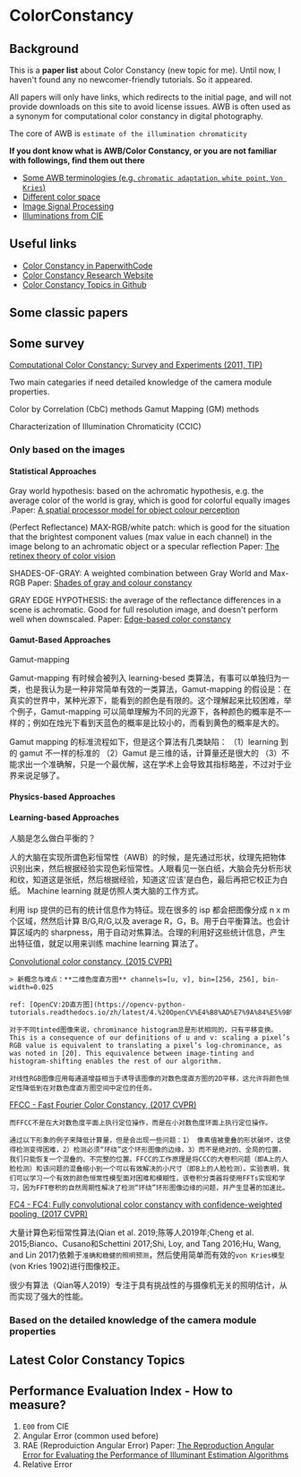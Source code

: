 # ColorConstancy

## Background

This is a **paper list** about Color Constancy (new topic for me). Until now, I haven't found any no newcomer-friendly tutorials. So it appeared.

All papers will only have links, which redirects to the initial page, and will not provide downloads on this site to avoid license issues. AWB is often used as a synonym for computational color constancy in digital photography.


The core of AWB is `estimate of the illumination chromaticity`

**If you dont know what is AWB/Color Constancy, or you are not familiar with followings, find them out there**
- [Some AWB terminologies (e.g. `chromatic adaptation`, `white point`, `Von Kries`)]()
- [Different color space]()
- [Image Signal Processing]()
- [Illuminations from CIE]()


## Useful links

- [Color Constancy in PaperwithCode](https://paperswithcode.com/task/color-constancy)
- [Color Constancy Research Website](https://colorconstancy.com/)
- [Color Constancy Topics in Github](https://github.com/topics/color-constancy)


## Some classic papers



## Some survey

[Computational Color Constancy: Survey and Experiments (2011, TIP)](https://staff.fnwi.uva.nl/th.gevers/pub/GeversTIP11.pdf)


Two main categaries if need detailed knowledge of the camera module properties.

Color by Correlation (CbC) methods
Gamut Mapping (GM) methods

Characterization of Illumination Chromaticity (CCIC)


### Only based on the images

#### Statistical Approaches

Gray world hypothesis: based on the achromatic hypothesis, e.g. the average color of the world is gray, which is good for colorful equally images .Paper: [A spatial processor model for object colour perception]()

(Perfect Reflectance) MAX-RGB/white patch: which is good for the situation that the brightest component values (max value in each channel) in the image belong to an achromatic object or a specular reflection
Paper: [The retinex theory of color vision]() 

SHADES-OF-GRAY: A weighted combination between Gray World and Max-RGB
Paper: [Shades of gray and colour constancy]()

GRAY EDGE HYPOTHESIS: the average of the reflectance differences in a scene is achromatic. Good for full resolution image, and doesn't perform well when downscaled. 
Paper: [Edge-based color constancy]()

#### Gamut-Based Approaches 

Gamut-mapping

Gamut-mapping 有时候会被列入 learning-besed 类算法，有事可以单独归为一类，也是我认为是一种非常简单有效的一类算法，Gamut-mapping 的假设是：在真实的世界中，某种光源下，能看到的颜色是有限的。这个理解起来比较困难，举个例子，Gamut-mapping 可以简单理解为不同的光源下，各种颜色的概率是不一样的；例如在烛光下看到天蓝色的概率是比较小的，而看到黄色的概率是大的。

Gamut mapping 的标准流程如下，但是这个算法有几类缺陷：
（1）learning 到的 gamut 不一样的标准的
（2）Gamut 是三维的话，计算量还是很大的
（3）不能求出一个准确解，只是一个最优解，这在学术上会导致其指标略差，不过对于业界来说足够了。



#### Physics-based Approaches


#### Learning-based Approaches 

人脑是怎么做白平衡的？

人的大脑在实现所谓色彩恒常性（AWB）的时候，是先通过形状，纹理先把物体识别出来，然后根据经验实现色彩恒常性。人眼看见一张白纸，大脑会先分析形状和纹，知道这是张纸，然后根据经验，知道这‘应该’是白色，最后再把它校正为白纸。 Machine learning 就是仿照人类大脑的工作方式。

利用 isp 提供的已有的统计信息作为特征。现在很多的 isp 都会把图像分成 n x m 个区域，然然后计算 B/G,R/G,以及 average R，G，B。用于白平衡算法。也会计算区域内的 sharpness，用于自动对焦算法。合理的利用好这些统计信息，产生出特征值，就足以用来训练 machine learning 算法了。


[Convolutional color constancy, (2015 CVPR)](https://arxiv.org/pdf/1507.00410.pdf)
    
    > 新概念与难点：**二维色度直方图** channels=[u, v], bin=[256, 256], bin-width=0.025

    ref: [OpenCV:2D直方图](https://opencv-python-tutorials.readthedocs.io/zh/latest/4.%20OpenCV%E4%B8%AD%E7%9A%84%E5%9B%BE%E5%83%8F%E5%A4%84%E7%90%86/4.10.3.%20%E7%9B%B4%E6%96%B9%E5%9B%BE3%EF%BC%9A2D%E7%9B%B4%E6%96%B9%E5%9B%BE/)

    对于不同tinted图像来说，chrominance histogram总是形状相同的，只有平移变换。This is a consequence of our definitions of u and v: scaling a pixel’s RGB value is equivalent to translating a pixel’s log-chrominance, as was noted in [20]. This equivalence between image-tinting and histogram-shifting enables the rest of our algorithm.

    对线性RGB图像应用每通道增益相当于诱导该图像的对数色度直方图的2D平移，这允许将颜色恒定性降低到在对数色度直方图空间中定位的任务。


[FFCC - Fast Fourier Color Constancy, (2017 CVPR)](https://arxiv.org/pdf/1611.07596v3.pdf)

    而FFCC不是在大对数色度平面上执行定位操作，而是在小对数色度环面上执行定位操作。
    
    通过以下形象的例子来降低计算量，但是会出现一些问题：1） 像素值被重叠的形状破坏，这使得检测变得困难，2）检测必须“环绕”这个环形图像的边缘，3）而不是绝对的、全局的位置，我们只能恢复一个混叠的、不完整的位置。FFCC的工作原理是将CCC的大卷积问题（即A上的人脸检测）和该问题的混叠缩小到一个可以有效解决的小尺寸（即B上的人脸检测）。实验表明，我们可以学习一个有效的颜色恒常性模型面对困难和模糊性，该卷积分类器将使用FFTs实现和学习，因为FFT卷积的自然周期性解决了检测“环绕”环形图像边缘的问题，并产生显著的加速比。


[FC4 - FC4: Fully convolutional color constancy with confidence-weighted pooling, (2017 CVPR)](https://openaccess.thecvf.com/content_cvpr_2017/papers/Hu_FC4_Fully_Convolutional_CVPR_2017_paper.pdf)

大量计算色彩恒常性算法(Qian et al. 2019;陈等人2019年;Cheng et al. 2015;Bianco、Cusano和Schettini 2017;Shi, Loy, and Tang 2016;Hu, Wang, and Lin 2017)依赖于`准确和稳健的照明预测`，然后使用简单而有效的`von Kries模型`(von Kries 1902)进行图像校正。

很少有算法（Qian等人2019）专注于具有挑战性的与摄像机无关的照明估计，从而实现了强大的性能。


### Based on the detailed knowledge of the camera module properties




## Latest Color Constancy Topics


## Performance Evaluation Index - How to measure?

1. `E00` from CIE
2. Angular Error (common used before)
3. RAE (Reproduiction Angular Error) Paper: [The Reproduction Angular Error for Evaluating the Performance of Illuminant Estimation Algorithms](https://ieeexplore.ieee.org/abstract/document/7494650)
4. Relative Error


